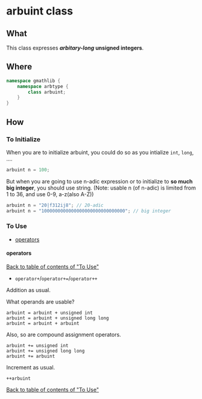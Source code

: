 # arbuint class

## What

This class expresses **_arbitary-long_ unsigned integers**.

## Where

```cpp
namespace gmathlib {
    namespace arbtype {
        class arbuint;
    }
}
```

## How

### To Initialize

When you are to initialize arbuint, you could do so as you intialize `int`, `long`, ....

```cpp
arbuint n = 100;
```

But when you are going to use n-adic expression or to initialize to **so much big integer**, you should use string. (Note: usable n (of n-adic) is limited from 1 to 36, and use 0-9, a-z(also A-Z))

```cpp
arbuint n = "20|f312ij8"; // 20-adic
arbuint n = "1000000000000000000000000000000"; // big integer
```

### To Use

- [operators](#operators)

#### operators

[Back to table of contents of "To Use"](#to-use)

- `operator+`/`operator+=`/`operator++`

Addition as usual.

What operands are usable?

```
arbuint = arbuint + unsigned int
arbuint = arbuint + unsigned long long
arbuint = arbuint + arbuint
```

Also, so are compound assignment operators.

```
arbuint += unsigned int
arbuint += unsigned long long
arbuint += arbuint
```

Increment as usual.

```
++arbuint
```

[Back to table of contents of "To Use"](#to-use)

